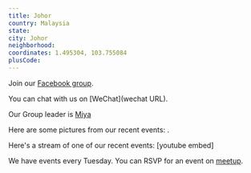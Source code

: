 ```yaml
---
title: Johor
country: Malaysia
state: 
city: Johor
neighborhood: 
coordinates: 1.495304, 103.755084
plusCode:
---
```

Join our [Facebook group](https://www.facebook.com/groups/free.code.camp.nusajaya.malaysia).

You can chat with us on [WeChat](wechat URL).

Our Group leader is [Miya](freecodecamp.org/miya)

Here are some pictures from our recent events:
![]().

Here's a stream of one of our recent events:
[youtube embed]

We have events every Tuesday. You can RSVP for an event on [meetup](meetupurl).
